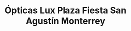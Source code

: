 ---
title: "Ópticas Lux Plaza Fiesta San Agustín Monterrey"
url: /monterrey/opticas-lux-plaza-fiesta-san-agustin-monterrey/
shop: Optiker
---